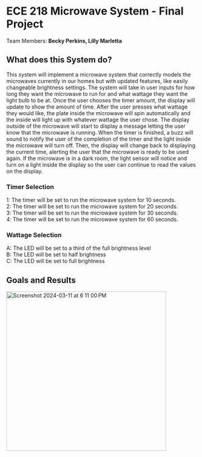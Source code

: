 # ECE 218 Microwave System - Final Project
Team Members: **Becky Perkins, Lilly Marletta**

## What does this System do? 
This system will implement a microwave system that correctly models the microwaves currently in our homes but with updated features, like easily changeable brightness settings. The system will take in user inputs for how long they want the microwave to run for and what wattage they want the light bulb to be at. Once the user chooses the timer amount, the display will update to show the amount of time. After the user presses what wattage they would like, the plate inside the microwave will spin automatically and the inside will light up with whatever wattage the user chose. The display outside of the microwave will start to display a message letting the user know that the microwave is running. When the timer is finished, a buzz will sound to notify the user of the completion of the timer and the light inside the microwave will turn off. Then, the display will change back to displaying the current time, alerting the user that the microwave is ready to be used again. If the microwave is in a dark room, the light sensor will notice and turn on a light inside the display so the user can continue to read the values on the display. 

### Timer Selection
1: The timer will be set to run the microwave system for 10 seconds. <br>
2: The timer will be set to run the microwave system for 20 seconds. <br>
3: The timer will be set to run the microwave system for 30 seconds. <br>
4: The timer will be set to run the microwave system for 60 seconds. <br>
### Wattage Selection
A: The LED will be set to a third of the full brightness level <br>
B: The LED will be set to half brightness  <br>
C: The LED will be set to full brightness <br>
## Goals and Results
<img width="421" alt="Screenshot 2024-03-11 at 6 11 00 PM" src="https://github.com/perkinsr/Final-Project/assets/155563354/435fc285-1c3f-4a0d-9db0-d44372b2e50f">


